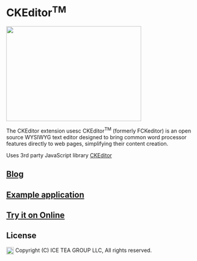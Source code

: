 CKEditor<sup>TM</sup>
====

<img src="https://raw.githubusercontent.com/iceteagroup/wisej-extensions/master/Support/Images/CKEditor.png" width="358" height="252">

The CKEditor extension usesc CKEditor<sup>TM</sup> (formerly FCKeditor) is an open source WYSIWYG text editor designed to bring common word processor features directly to web pages, simplifying their content creation.

Uses 3rd party JavaScript library [CKEditor](https://ckeditor.com)

## [Blog](https://wisej.com/blog/editors-choice/)

## [Example application](https://github.com/iceteagroup/wisej-examples/tree/master/EditorsChoice)

## [Try it on Online](http://demo.wisej.com/EditorsChoice)

License
-------
<img src="http://iceteagroup.com/wp-content/uploads/2017/01/Square-64x64-trasp.png" height="20" align="top"> Copyright (C) ICE TEA GROUP LLC, All rights reserved.

